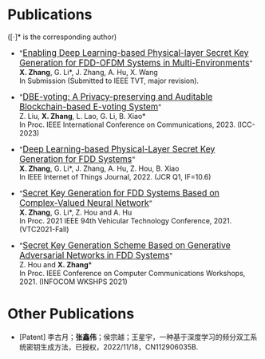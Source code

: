 # Publications 
([⋅]* is the corresponding author)
- "<big>[Enabling Deep Learning-based Physical-layer Secret Key Generation for FDD-OFDM Systems in Multi-Environments](https://arxiv.org/abs/2211.03065)</big>" <br /> 
  **X. Zhang**, G. Li*, J. Zhang, A. Hu, X. Wang <br />
  In Submission (Submitted to IEEE TVT, major revision).
  
- "<big>[DBE-voting: A Privacy-preserving and Auditable Blockchain-based E-voting System](https://ieeexplore.ieee.org/document/10279692)</big>" <br />
  Z. Liu, **X. Zhang**, L. Lao, G. Li, B. Xiao* <br />
  In Proc. IEEE International Conference on Communications, 2023. (ICC-2023)

- "<big>[Deep Learning-based Physical-Layer Secret Key Generation for FDD Systems](https://ieeexplore.ieee.org/document/9526766)</big>" <br />
  **X. Zhang**, G. Li*, J. Zhang, A. Hu, Z. Hou, B. Xiao <br />
  In IEEE Internet of Things Journal, 2022. (JCR Q1, IF=10.6)
  
- “<big>[Secret Key Generation for FDD Systems Based on Complex-Valued Neural Network](https://ieeexplore.ieee.org/document/9625252)</big>” <br />
  **X. Zhang**, G. Li*, Z. Hou and A. Hu <br />
  In Proc. 2021 IEEE 94th Vehicular Technology Conference, 2021. (VTC2021-Fall)

- "<big>[Secret Key Generation Scheme Based on Generative Adversarial Networks in FDD Systems](https://ieeexplore.ieee.org/document/9484457)</big>" <br />
  Z. Hou and **X. Zhang*** <br />
  In Proc. IEEE Conference on Computer Communications Workshops, 2021. (INFOCOM WKSHPS 2021)

# Other Publications
- [Patent] 李古月；**张鑫伟**；侯宗越；王星宇，一种基于深度学习的频分双工系统密钥生成方法，已授权，2022/11/18，CN112906035B.

